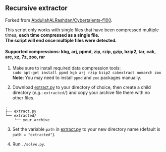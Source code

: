 ## Recursive extractor

Forked from [AbdullahALRashdan/Cybertalents-f100](https://github.com/AbdullahALRashdan/Cybertalents-f100).

This script only works with single files that have been compressed multiple times, **each time compressed as a single file.**\
**The script will end once multiple files were detected.**

#### Supported compressions: kbg, arj, ppmd, zip, rzip, gzip, bzip2, tar, cab, arc, xz, 7z, zoo, rar

1. Make sure to install required data compression tools:\
`sudo apt-get install ppmd kgb arj rzip bzip2 cabextract nomarch zoo`\
**Note**: You may need to install `ppmd` and `zoo` packages manually.

2. Download [extract.py](https://github.com/mohamedhaddi/recursive-extractor/blob/master/extract.py) to your directory of choice, then create a child directory (_e.g._: `extracted/`) and copy your archive file there with no other files.
```
.
├── extract.py
└── extracted/
    └── your_archive
```


3. Set the variable `path` in [extract.py](https://github.com/mohamedhaddi/recursive-extractor/blob/master/extract.py) to your new directory name (default is `path = "extracted"`).

4. Run `./solve.py`.
